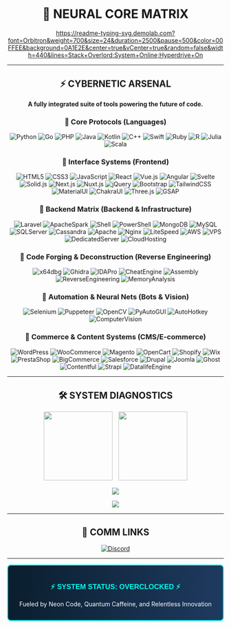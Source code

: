 <div align="center">

# 🔵 NEURAL CORE MATRIX

https://readme-typing-svg.demolab.com?font=Orbitron&weight=700&size=24&duration=2500&pause=500&color=00FFEE&background=0A1E2E&center=true&vCenter=true&random=false&width=440&lines=Stack+Overlord;System+Online;Hyperdrive+On

---

## ⚡️ CYBERNETIC ARSENAL

**A fully integrated suite of tools powering the future of code.**

### 🔹 Core Protocols (Languages)

![Python](https://img.shields.io/badge/Python-3776AB?style=flat-square&logo=python&logoColor=white)
![Go](https://img.shields.io/badge/Go-00ADD8?style=flat-square&logo=go&logoColor=white)
![PHP](https://img.shields.io/badge/PHP-777BB4?style=flat-square&logo=php&logoColor=white)
![Java](https://img.shields.io/badge/Java-ED8B00?style=flat-square&logo=openjdk&logoColor=white)
![Kotlin](https://img.shields.io/badge/Kotlin-0095D5?style=flat-square&logo=kotlin&logoColor=white)
![C++](https://img.shields.io/badge/C++-00599C?style=flat-square&logo=c%2B%2B&logoColor=white)
![Swift](https://img.shields.io/badge/Swift-FA7343?style=flat-square&logo=swift&logoColor=white)
![Ruby](https://img.shields.io/badge/Ruby-CC342D?style=flat-square&logo=ruby&logoColor=white)
![R](https://img.shields.io/badge/R-276DC3?style=flat-square&logo=r&logoColor=white)
![Julia](https://img.shields.io/badge/Julia-9558B2?style=flat-square&logo=julia&logoColor=white)
![Scala](https://img.shields.io/badge/Scala-DC322F?style=flat-square&logo=scala&logoColor=white)

### 🔹 Interface Systems (Frontend)

![HTML5](https://img.shields.io/badge/HTML5-E34F26?style=flat-square&logo=html5&logoColor=white)
![CSS3](https://img.shields.io/badge/CSS3-1572B6?style=flat-square&logo=css3&logoColor=white)
![JavaScript](https://img.shields.io/badge/JavaScript-F7DF1E?style=flat-square&logo=javascript&logoColor=black)
![React](https://img.shields.io/badge/React-20232A?style=flat-square&logo=react&logoColor=61DAFB)
![Vue.js](https://img.shields.io/badge/Vue.js-35495E?style=flat-square&logo=vue.js&logoColor=4FC08D)
![Angular](https://img.shields.io/badge/Angular-DD0031?style=flat-square&logo=angular&logoColor=white)
![Svelte](https://img.shields.io/badge/Svelte-FF3E00?style=flat-square&logo=svelte&logoColor=white)
![Solid.js](https://img.shields.io/badge/Solid.js-2C4F7C?style=flat-square&logo=solid&logoColor=white)
![Next.js](https://img.shields.io/badge/Next.js-000000?style=flat-square&logo=next.js&logoColor=white)
![Nuxt.js](https://img.shields.io/badge/Nuxt.js-00DC82?style=flat-square&logo=nuxt.js&logoColor=white)
![jQuery](https://img.shields.io/badge/jQuery-0769AD?style=flat-square&logo=jquery&logoColor=white)
![Bootstrap](https://img.shields.io/badge/Bootstrap-7952B3?style=flat-square&logo=bootstrap&logoColor=white)
![TailwindCSS](https://img.shields.io/badge/Tailwind_CSS-38B2AC?style=flat-square&logo=tailwind-css&logoColor=white)
![MaterialUI](https://img.shields.io/badge/Material_UI-0081CB?style=flat-square&logo=material-ui&logoColor=white)
![ChakraUI](https://img.shields.io/badge/Chakra_UI-319795?style=flat-square&logo=chakra-ui&logoColor=white)
![Three.js](https://img.shields.io/badge/Three.js-000000?style=flat-square&logo=three.js&logoColor=white)
![GSAP](https://img.shields.io/badge/GSAP-88CE02?style=flat-square&logo=greensock&logoColor=white)

### 🔹 Backend Matrix (Backend & Infrastructure)

![Laravel](https://img.shields.io/badge/Laravel-FF2D20?style=flat-square&logo=laravel&logoColor=white)
![ApacheSpark](https://img.shields.io/badge/Apache_Spark-FFFFFF?style=flat-square&logo=apachespark&logoColor=E35A16)
![Shell](https://img.shields.io/badge/Shell_Script-121011?style=flat-square&logo=gnu-bash&logoColor=white)
![PowerShell](https://img.shields.io/badge/PowerShell-5391FE?style=flat-square&logo=powershell&logoColor=white)
![MongoDB](https://img.shields.io/badge/MongoDB-4EA94B?style=flat-square&logo=mongodb&logoColor=white)
![MySQL](https://img.shields.io/badge/MySQL-005C84?style=flat-square&logo=mysql&logoColor=white)
![SQLServer](https://img.shields.io/badge/Microsoft_SQL_Server-CC2927?style=flat-square&logo=microsoft-sql-server&logoColor=white)
![Cassandra](https://img.shields.io/badge/Cassandra-1287B1?style=flat-square&logo=apache-cassandra&logoColor=white)
![Apache](https://img.shields.io/badge/Apache-D22128?style=flat-square&logo=apache&logoColor=white)
![Nginx](https://img.shields.io/badge/Nginx-009639?style=flat-square&logo=nginx&logoColor=white)
![LiteSpeed](https://img.shields.io/badge/LiteSpeed-1A0F4B?style=flat-square&logo=litespeed&logoColor=white)
![AWS](https://img.shields.io/badge/Amazon_AWS-232F3E?style=flat-square&logo=amazon-aws&logoColor=white)
![VPS](https://img.shields.io/badge/VPS_Hosting-FF6C37?style=flat-square&logo=digitalocean&logoColor=white)
![DedicatedServer](https://img.shields.io/badge/Dedicated_Server-0080FF?style=flat-square&logo=server&logoColor=white)
![CloudHosting](https://img.shields.io/badge/Cloud_Hosting-4285F4?style=flat-square&logo=google-cloud&logoColor=white)

### 🔹 Code Forging & Deconstruction (Reverse Engineering)

![x64dbg](https://img.shields.io/badge/x64dbg-211A1A?style=flat-square&logo=x64dbg&logoColor=white)
![Ghidra](https://img.shields.io/badge/Ghidra-4A154B?style=flat-square&logo=ghidra&logoColor=white)
![IDAPro](https://img.shields.io/badge/IDA_Pro-654FF0?style=flat-square&logo=ida&logoColor=white)
![CheatEngine](https://img.shields.io/badge/Cheat_Engine-00979D?style=flat-square&logo=cheatengine&logoColor=white)
![Assembly](https://img.shields.io/badge/Assembly-0076C6?style=flat-square&logo=assembly&logoColor=white)
![ReverseEngineering](https://img.shields.io/badge/Reverse_Engineering-FF3E00?style=flat-square&logo=reverseengineering&logoColor=white)
![MemoryAnalysis](https://img.shields.io/badge/Memory_Analysis-FD3A5C?style=flat-square&logo=memory&logoColor=white)

### 🔹 Automation & Neural Nets (Bots & Vision)

![Selenium](https://img.shields.io/badge/Selenium-43B02A?style=flat-square&logo=selenium&logoColor=white)
![Puppeteer](https://img.shields.io/badge/Puppeteer-40B5A4?style=flat-square&logo=puppeteer&logoColor=white)
![OpenCV](https://img.shields.io/badge/OpenCV-5C3EE8?style=flat-square&logo=opencv&logoColor=white)
![PyAutoGUI](https://img.shields.io/badge/PyAutoGUI-FF3366?style=flat-square&logo=python&logoColor=white)
![AutoHotkey](https://img.shields.io/badge/AutoHotkey-334455?style=flat-square&logo=autohotkey&logoColor=white)
![ComputerVision](https://img.shields.io/badge/Computer_Vision-FF6B6B?style=flat-square&logo=opencv&logoColor=white)

### 🔹 Commerce & Content Systems (CMS/E-commerce)

![WordPress](https://img.shields.io/badge/WordPress-21759B?style=flat-square&logo=wordpress&logoColor=white)
![WooCommerce](https://img.shields.io/badge/WooCommerce-96588A?style=flat-square&logo=woocommerce&logoColor=white)
![Magento](https://img.shields.io/badge/Magento-EE672F?style=flat-square&logo=magento&logoColor=white)
![OpenCart](https://img.shields.io/badge/OpenCart-2674B2?style=flat-square&logo=opencart&logoColor=white)
![Shopify](https://img.shields.io/badge/Shopify-7AB55C?style=flat-square&logo=shopify&logoColor=white)
![Wix](https://img.shields.io/badge/Wix-000000?style=flat-square&logo=wix&logoColor=white)
![PrestaShop](https://img.shields.io/badge/PrestaShop-DF0067?style=flat-square&logo=prestashop&logoColor=white)
![BigCommerce](https://img.shields.io/badge/BigCommerce-121118?style=flat-square&logo=bigcommerce&logoColor=white)
![Salesforce](https://img.shields.io/badge/Salesforce_Commerce-00A1E0?style=flat-square&logo=salesforce&logoColor=white)
![Drupal](https://img.shields.io/badge/Drupal-0678BE?style=flat-square&logo=drupal&logoColor=white)
![Joomla](https://img.shields.io/badge/Joomla-5091CD?style=flat-square&logo=joomla&logoColor=white)
![Ghost](https://img.shields.io/badge/Ghost-738A94?style=flat-square&logo=ghost&logoColor=white)
![Contentful](https://img.shields.io/badge/Contentful-2478CC?style=flat-square&logo=contentful&logoColor=white)
![Strapi](https://img.shields.io/badge/Strapi-2F2E8B?style=flat-square&logo=strapi&logoColor=white)
![DatalifeEngine](https://img.shields.io/badge/Datalife_Engine-2B5BE0?style=flat-square&logo=dle&logoColor=white)

---

## 🛠 SYSTEM DIAGNOSTICS

<p align="center">
  <img height="160em" src="https://github-readme-stats.vercel.app/api?username=MEAOWSdev&show_icons=true&theme=transparent&include_all_commits=true&count_private=true&border_color=00FFEE&title_color=00FFEE&icon_color=00FFEE&text_color=FFFFFF&bg_color=0A1E2E" style="margin-right: 10px"/>
  <img height="160em" src="https://github-readme-stats.vercel.app/api/top-langs/?username=MEAOWSdev&layout=compact&theme=transparent&border_color=00FFEE&title_color=00FFEE&text_color=FFFFFF&bg_color=0A1E2E"/>
</p>

<p align="center">
  <img src="https://streak-stats.demolab.com/?user=MEAOWSdev&theme=transparent&border=00FFEE&stroke=00FFEE&ring=00FFEE&fire=00FFEE&currStreakLabel=00FFEE&sideLabels=FFFFFF&dates=FFFFFF&background=0A1E2E" />
</p>

<p align="center">
  <img src="https://github-profile-trophy.vercel.app/?username=MEAOWSdev&theme=transparent&no-bg=true&no-frame=true&margin-w=10&row=1&column=5&title_color=00FFEE&text_color=FFFFFF" />
</p>

---

## 📡 COMM LINKS

[![Discord](https://img.shields.io/badge/Discord-meaows-5865F2?style=flat-square&logo=discord&logoColor=white)](https://discord.com/users/meaows)

---

<div style="background: linear-gradient(90deg, #0A1E2E, #1E3A5F); padding: 15px; border-radius: 8px; border: 2px solid #00FFEE;">
  <h3 style="color: #00FFEE; font-family: 'Orbitron', sans-serif;">⚡️ SYSTEM STATUS: OVERCLOCKED ⚡️</h3>
  <p style="color: #FFFFFF;">Fueled by Neon Code, Quantum Caffeine, and Relentless Innovation</p>
</div>

</div>
